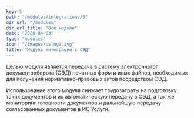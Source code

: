 ```yaml
---
key: 5
path: "/modules/integrations/5"
dir_url: "/modules"
dir_url_title: "Все модули"
date: "2020-04-03"
type: "modules"
icon: "/images/usluga.svg"
title: "Модуль интеграции с СЭД"
---
```


Целью модуля является передача в систему электронногог документооборота (СЭД)
печатных форм и иных файлов, необходимых для получения
нормативно-правовых актов посредством СЭД.

Использование этого модуля снижает трудозатраты на подготовку таких
документов и их автоматическую передачу в СЭД, а так же мониторинг
готовности документов и дальнейшую передачу согласованных документов в ИС Услуги.
